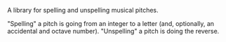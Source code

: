 A library for spelling and unspelling musical pitches.

"Spelling" a pitch is going from an integer to a letter (and, optionally, an accidental and octave number). "Unspelling" a pitch is doing the reverse.
